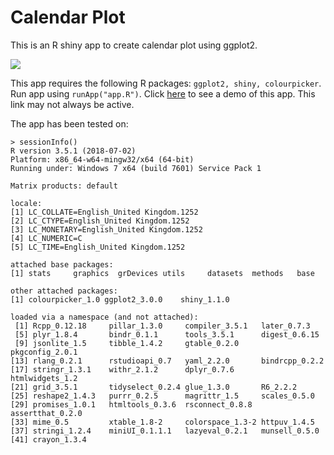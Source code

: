 # Calendar Plot

This is an R shiny app to create calendar plot using ggplot2. 

![](C:\Code\shinyapp_calendar_plot\img\preview.png)

This app requires the following R packages: `ggplot2, shiny, colourpicker`. Run app using `runApp("app.R")`. Click [here](https://roymf.shinyapps.io/calendar_planner/) to see a demo of this app. This link may not always be active.

The app has been tested on:

```
> sessionInfo()
R version 3.5.1 (2018-07-02)
Platform: x86_64-w64-mingw32/x64 (64-bit)
Running under: Windows 7 x64 (build 7601) Service Pack 1

Matrix products: default

locale:
[1] LC_COLLATE=English_United Kingdom.1252 
[2] LC_CTYPE=English_United Kingdom.1252   
[3] LC_MONETARY=English_United Kingdom.1252
[4] LC_NUMERIC=C                           
[5] LC_TIME=English_United Kingdom.1252    

attached base packages:
[1] stats     graphics  grDevices utils     datasets  methods   base     

other attached packages:
[1] colourpicker_1.0 ggplot2_3.0.0    shiny_1.1.0     

loaded via a namespace (and not attached):
 [1] Rcpp_0.12.18     pillar_1.3.0     compiler_3.5.1   later_0.7.3     
 [5] plyr_1.8.4       bindr_0.1.1      tools_3.5.1      digest_0.6.15   
 [9] jsonlite_1.5     tibble_1.4.2     gtable_0.2.0     pkgconfig_2.0.1 
[13] rlang_0.2.1      rstudioapi_0.7   yaml_2.2.0       bindrcpp_0.2.2  
[17] stringr_1.3.1    withr_2.1.2      dplyr_0.7.6      htmlwidgets_1.2 
[21] grid_3.5.1       tidyselect_0.2.4 glue_1.3.0       R6_2.2.2        
[25] reshape2_1.4.3   purrr_0.2.5      magrittr_1.5     scales_0.5.0    
[29] promises_1.0.1   htmltools_0.3.6  rsconnect_0.8.8  assertthat_0.2.0
[33] mime_0.5         xtable_1.8-2     colorspace_1.3-2 httpuv_1.4.5    
[37] stringi_1.2.4    miniUI_0.1.1.1   lazyeval_0.2.1   munsell_0.5.0   
[41] crayon_1.3.4  
```